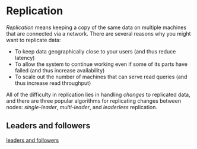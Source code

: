 # Replication

*Replication* means keeping a copy of the same data on multiple machines that are connected via a network. There are several
reasons why you might want to replicate data:
-  To keep data geographically close to your users (and thus reduce latency)
-  To allow the system to continue working even if some of its parts have failed (and thus increase availability)
-  To scale out the number of machines that can serve read queries (and thus increase read throughput)

All of the difficulty in replication lies in handling *changes* to replicated data, and there are three popular algorithms for replicating changes between nodes: *single-leader*, *multi-leader*, and *leaderless* replication.

## Leaders and followers
[leaders and followers](https://github.com/ustcljb/designing-data-intensive-applications/blob/master/leader_follower.png)
